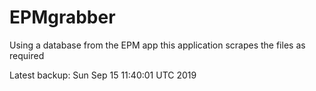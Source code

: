 # EPMgrabber
Using a database from the EPM app this application scrapes the files as required


Latest backup: Sun Sep 15 11:40:01 UTC 2019
